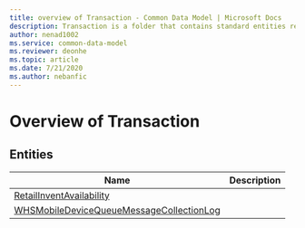 ```yaml
---
title: overview of Transaction - Common Data Model | Microsoft Docs
description: Transaction is a folder that contains standard entities related to the Common Data Model.
author: nenad1002
ms.service: common-data-model
ms.reviewer: deonhe
ms.topic: article
ms.date: 7/21/2020
ms.author: nebanfic
---
```


# Overview of Transaction


## Entities

|Name|Description|
|---|---|
|[RetailInventAvailability](RetailInventAvailability.md)||
|[WHSMobileDeviceQueueMessageCollectionLog](WHSMobileDeviceQueueMessageCollectionLog.md)||
